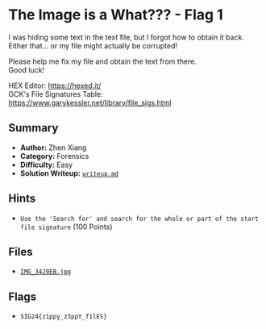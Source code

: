 # The Image is a What??? - Flag 1

I was hiding some text in the text file, but I forgot how to obtain it back. Either that... or my file might actually be corrupted!

Please help me fix my file and obtain the text from there. \
Good luck!

HEX Editor: https://hexed.it/ \
GCK's File Signatures Table: https://www.garykessler.net/library/file_sigs.html

## Summary
- **Author:** Zhen Xiang
- **Category:** Forensics
- **Difficulty:** Easy
- **Solution Writeup:** [`writeup.md`](./soln/writeup.md)

## Hints
- `Use the 'Search for' and search for the whole or part of the start file signature` (100 Points)

## Files
- [`IMG_3420EB.jpg`](./dist/IMG_3420EB.jpg)

## Flags
- `SIG24{z1ppy_z3ppY_f1lES}`
